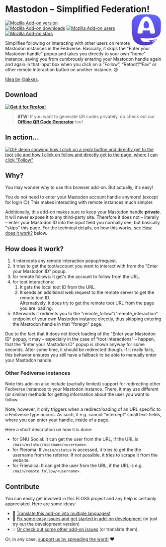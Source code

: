 # Mastodon – Simplified Federation! <img align="right" height="100" width="100" src="assets/logo/logo_optimized.svg">

[![Mozilla Add-on version](https://img.shields.io/amo/v/mastodon-simplified-federation.svg)](https://addons.mozilla.org/firefox/addon/mastodon-simplified-federation/?utm_source=github.com&utm_medium=git&utm_content=badge-version&campaign=github)  
[![Mozilla Add-on downloads](https://img.shields.io/amo/d/mastodon-simplified-federation.svg)](https://addons.mozilla.org/firefox/addon/mastodon-simplified-federation/?utm_source=github.com&utm_medium=git&utm_content=badge-downloads&campaign=github)
[![Mozilla Add-on users](https://img.shields.io/amo/users/mastodon-simplified-federation.svg)](https://addons.mozilla.org/firefox/addon/mastodon-simplified-federation/?utm_source=github.com&utm_medium=git&utm_content=badge-users&campaign=github)
[![Mozilla Add-on stars](https://img.shields.io/amo/stars/mastodon-simplified-federation.svg)](https://addons.mozilla.org/firefox/addon/mastodon-simplified-federation/reviews/?utm_source=github.com&utm_medium=git&utm_content=badge-stars&campaign=github)

Simplifies following or interacting with other users on remote Mastodon instances in the Fediverse. Basically, it skips the "Enter your Mastodon handle" popup and takes you directly to your own "home" instance, saving you from cumbrously entering your Mastodon handle again and again in that input box when you click on a “Follow”, “Retoot”/“Fav” or other remote interaction button on another instance. :smile:

[Idea by](https://social.wxcafe.net/@akkes/100550833588126733) [@akkes](https://social.wxcafe.net/@akkes).

## Download

**[![Get it for Firefox!](https://addons.cdn.mozilla.net/static/img/addons-buttons/AMO-button_1.png)](https://addons.mozilla.org/firefox/addon/mastodon-simplified-federation?utm_source=github.com&utm_medium=git&utm_content=download-button&campaign=github)**

> **BTW:** If you want to generate QR codes privately, do check out our **[Offline QR Code Generator](https://github.com/rugk/offline-qr-code)** too!

## In action…

[![GIF demo showing how I click on a reply button and directly get to the toot site and how I click on follow and directly get to the page, where I can click "Follow"](assets/screencasts/mastodonSimplifiedFederationDemo.gif)](assets/screencasts/mastodonSimplifiedFederationDemo.gif)

## Why?

You may wonder why to use this browser add-on. But actually, it's easy!

You do not need to enter your Mastodon account handle anymore! (except for login :wink:) This makes interacting with remote instances much simpler.

Additionally, this add-on makes sure to keep your Mastodon handle **private**. It will never expose it to any third-party site. Therefore it does not – literally – enter your Mastodon ID into the input field you normally see, but basically "skips" this page. For the technical details, on how this works, see [How does it work?](#how-does-it-work) below.

## How does it work?

1. It intercepts any remote interaction popup/request.
2. It tries to get the toot/account you want to interact with from the "Enter your Mastodon ID" popup.
  1. for remote follows: It get's the account to follow from the URL.
  2. for toot interactions:
     1. It gets the local toot ID from the URL.
     2. It sends an additional web request to the remote server to get the remote toot ID.  
       Alternatively, it does try to get the remote toot URL from the page you are loading.
3. Afterwards it redirects you to the "remote_follow"/"remote_interaction" endpoint of your own Mastodon instance directly, thus skipping entering the Mastodon handle in that "foreign" page.

Due to the fact that it does not block loading of the "Enter your Mastodon ID" popup, it may – especially in the case of "toot interactions" – happen, that the "Enter your Mastodon ID" popup is shown anyway for some seconds. After some time, it should be redirected though.
If it really fails, this behavior ensures you still have a fallback to be able to manually enter your Mastodon handle.

### Other Fediverse instances

Note this add-on also include (partially limited) support for redirecting other Fediverse instances to your Mastodon instance.
There, it may use different (or similar) methods for getting information about the user you want to follow.

Note, however, it only triggers when a redirect/loading of an URL specific to a Fediverse type occurs. As such, it e.g. cannot “intercept” small text-fields, where you can enter your handle, inside of a page.

Here a short description on how it is done:
* for GNU Social: It can get the user from the URL, if the URL is `/main/ostatus/nickname/<username>`.
* for Pleroma: If `/main/ostatus` is accessed, it tries to get the the username from the referrer. If not possible, it tries to scrape it from the website.
* for Friendica: It can get the user from the URL, if the URL is e.g. `/main/remote_follow/<username>`.

## Contribute

You can easily get involved in this FLOSS project and any help is certainly appreciated. Here are some ideas:

* 📃 [Translate this add-on into multiple languages!](./CONTRIBUTING.md#translations)
* 🐛 [Fix some easy issues and get started in add-on development](CONTRIBUTING.md#coding) (or just try out the development version)
* 💡 [Or check out some other add-on issues](CONTRIBUTING.md#need-ideas) (or translate them).

Or, in any case, [support us by spreading the word!](./CONTRIBUTING.md#support-us) ❤️
